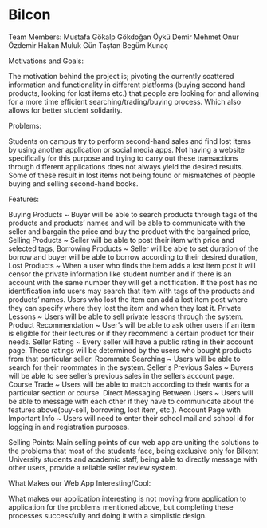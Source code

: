 # Bilcon
Team Members: 
Mustafa Gökalp Gökdoğan
Öykü Demir
Mehmet Onur Özdemir
Hakan Muluk
Gün Taştan
Begüm Kunaç

Motivations and Goals:

The motivation behind the project is; pivoting the currently scattered information and functionality in different platforms (buying second hand products, looking for lost items etc.) that people are looking for and allowing for a more time efficient searching/trading/buying process. Which also allows for better student solidarity. 

Problems:

Students on campus try to perform second-hand sales and find lost items by using another application or social media apps. Not having a website specifically for this purpose and trying to carry out these transactions through different applications does not always yield the desired results. Some of these result in lost items not being found or mismatches of people buying and selling second-hand books.

Features:

Buying Products ~ Buyer will be able to search products through tags of the products and products’ names and will be able to communicate with the seller and bargain the price and buy the product with the bargained price,
Selling Products ~ Seller will be able to post their item with price and selected tags,
Borrowing Products ~ Seller will be able to set duration of the borrow and buyer will be able to borrow according to their desired duration,
Lost Products ~ When a user who finds the item adds a lost item post it will censor the private information like student number and if there is an account with the same number they will get a notification. If the post has no identification info users may search that item with tags of the products and products’ names. Users who lost the item can add a lost item post where they can specify where they lost the item and when they lost it.
Private Lessons ~ Users will be able to sell private lessons through the system.
Product Recommendation ~ User’s will be able to ask other users if an item is eligible for their lectures or if they recommend a certain product for their needs.
Seller Rating ~ Every seller will have a public rating in their account page. These ratings will be determined by the users who bought products from that particular seller.
Roommate Searching ~ Users will be able to search for their roommates in the system.
Seller's Previous Sales ~ Buyers will be able to see seller’s previous sales in the sellers account page.
Course Trade ~ Users will be able to match according to their wants for a particular section or course.
Direct Messaging Between Users ~  Users will be able to message with each other if they have to communicate about the features above(buy-sell, borrowing, lost item, etc.).
Account Page with Important Info ~ Users will need to enter their school mail and school id for logging in and registration purposes.

Selling Points:
Main selling points of our web app are uniting the solutions to the problems that most of the students face, being exclusive only for Bilkent University students and academic staff, being able to directly message with other users, provide a reliable seller review system.

What Makes our Web App Interesting/Cool:

What makes our application interesting is not moving from application to application for the problems mentioned above, but completing these processes successfully and doing it with a simplistic design.

